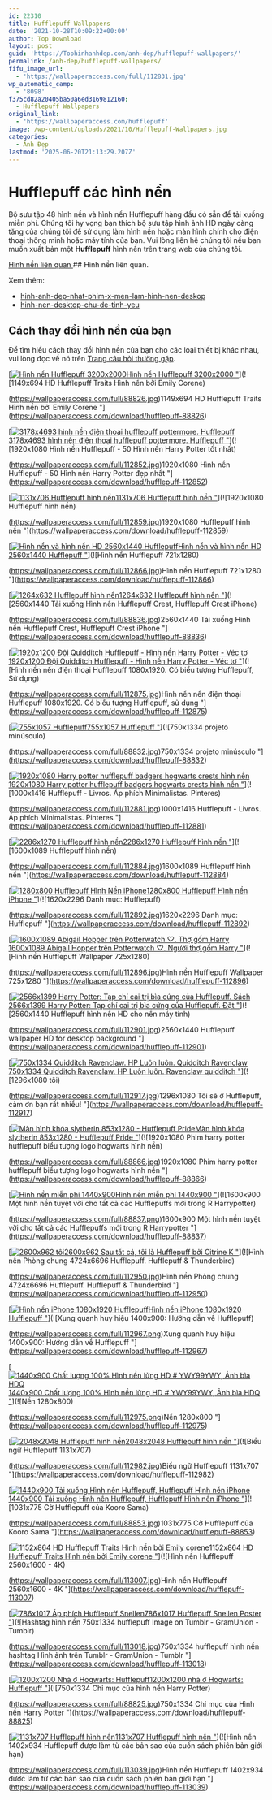 ```yaml
---
id: 22310
title: Hufflepuff Wallpapers
date: '2021-10-28T10:09:22+00:00'
author: Top Download
layout: post
guid: 'https://Tophinhanhdep.com/anh-dep/hufflepuff-wallpapers/'
permalink: /anh-dep/hufflepuff-wallpapers/
fifu_image_url:
  - 'https://wallpaperaccess.com/full/112831.jpg'
wp_automatic_camp:
  - '8098'
f375cd82a20405ba50a6ed3169812160:
  - Hufflepuff Wallpapers
original_link:
  - 'https://wallpaperaccess.com/hufflepuff'
image: /wp-content/uploads/2021/10/Hufflepuff-Wallpapers.jpg
categories:
  - Ảnh Đẹp
lastmod: '2025-06-20T21:13:29.207Z'
---
```

# Hufflepuff các hình nền

Bộ sưu tập 48 hình nền và hình nền Hufflepuff hàng đầu có sẵn để tải xuống miễn phí. Chúng tôi hy vọng bạn thích bộ sưu tập hình ảnh HD ngày càng tăng của chúng tôi để sử dụng làm hình nền hoặc màn hình chính cho điện thoại thông minh hoặc máy tính của bạn. Vui lòng liên hệ chúng tôi nếu bạn muốn xuất bản một **Hufflepuff** hình nền trên trang web của chúng tôi.

[Hình nền liên quan ](#related) ## Hình nền liên quan.

   
 Xem thêm:

   
- [hinh-anh-dep-nhat-phim-x-men-lam-hinh-nen-deskop](https://tophinhanhdep.com/anh-dep/hinh-anh-dep-nhat-phim-x-men-lam-hinh-nen-deskop/)
- [hinh-nen-desktop-chu-de-tinh-yeu](https://tophinhanhdep.com/anh-tinh-yeu/hinh-nen-desktop-chu-de-tinh-yeu/)

## Cách thay đổi hình nền của bạn

Để tìm hiểu cách thay đổi hình nền của bạn cho các loại thiết bị khác nhau, vui lòng đọc về nó trên [Trang câu hỏi thường gặp](https://tophinhanhdep.com/faq/).

  
[[![Hình nền Hufflepuff 3200x2000](https://wallpaperaccess.com/full/112831.jpg)Hình nền Hufflepuff 3200x2000 "](https://wallpaperaccess.com/download/hufflepuff-112831)](![1149x694 HD Hufflepuff Traits Hình nền bởi Emily Corene)

(https://wallpaperaccess.com/full/88826.jpg)1149x694 HD Hufflepuff Traits Hình nền bởi Emily Corene "](https://wallpaperaccess.com/download/hufflepuff-88826)

[[![3178x4693 hình nền điện thoại hufflepuff pottermore.  Hufflepuff](https://wallpaperaccess.com/full/112841.png)3178x4693 hình nền điện thoại hufflepuff pottermore. Hufflepuff "](https://wallpaperaccess.com/download/hufflepuff-112841)](![1920x1080 Hình nền Hufflepuff - 50 Hình nền Harry Potter tốt nhất)

(https://wallpaperaccess.com/full/112852.jpg)1920x1080 Hình nền Hufflepuff - 50 Hình nền Harry Potter đẹp nhất "](https://wallpaperaccess.com/download/hufflepuff-112852)

[[![1131x706 Hufflepuff hình nền](https://wallpaperaccess.com/full/112854.png)1131x706 Hufflepuff hình nền "](https://wallpaperaccess.com/download/hufflepuff-112854)](![1920x1080 Hufflepuff hình nền)

(https://wallpaperaccess.com/full/112859.jpg)1920x1080 Hufflepuff hình nền "](https://wallpaperaccess.com/download/hufflepuff-112859)

[[![Hình nền và hình nền HD 2560x1440 Hufflepuff](https://wallpaperaccess.com/full/88860.jpg)Hình nền và hình nền HD 2560x1440 Hufflepuff "](https://wallpaperaccess.com/download/hufflepuff-88860)](![Hình nền Hufflepuff 721x1280)

(https://wallpaperaccess.com/full/112866.jpg)Hình nền Hufflepuff 721x1280 "](https://wallpaperaccess.com/download/hufflepuff-112866)

[[![1264x632 Hufflepuff hình nền](https://wallpaperaccess.com/full/112867.jpg)1264x632 Hufflepuff hình nền "](https://wallpaperaccess.com/download/hufflepuff-112867)](![2560x1440 Tải xuống Hình nền Hufflepuff Crest, Hufflepuff Crest iPhone)

(https://wallpaperaccess.com/full/88836.jpg)2560x1440 Tải xuống Hình nền Hufflepuff Crest, Hufflepuff Crest iPhone "](https://wallpaperaccess.com/download/hufflepuff-88836)

[[![1920x1200 Đội Quidditch Hufflepuff - Hình nền Harry Potter - Véc tơ](https://wallpaperaccess.com/full/112872.jpg)1920x1200 Đội Quidditch Hufflepuff - Hình nền Harry Potter - Véc tơ "](https://wallpaperaccess.com/download/hufflepuff-112872)](![Hình nền nền điện thoại Hufflepuff 1080x1920.  Có biểu tượng Hufflepuff, Sử dụng)

(https://wallpaperaccess.com/full/112875.jpg)Hình nền nền điện thoại Hufflepuff 1080x1920. Có biểu tượng Hufflepuff, sử dụng "](https://wallpaperaccess.com/download/hufflepuff-112875)

[[![755x1057 Hufflepuff](https://wallpaperaccess.com/full/112876.jpg)755x1057 Hufflepuff "](https://wallpaperaccess.com/download/hufflepuff-112876)](![750x1334 projeto minúsculo)

(https://wallpaperaccess.com/full/88832.jpg)750x1334 projeto minúsculo "](https://wallpaperaccess.com/download/hufflepuff-88832)

[[![1920x1080 Harry potter hufflepuff badgers hogwarts crests hình nền](https://wallpaperaccess.com/full/112879.jpg)1920x1080 Harry potter hufflepuff badgers hogwarts crests hình nền "](https://wallpaperaccess.com/download/hufflepuff-112879)](![1000x1416 Hufflepuff - Livros.  Áp phích Minimalistas.  Pinteres)

(https://wallpaperaccess.com/full/112881.jpg)1000x1416 Hufflepuff - Livros. Áp phích Minimalistas. Pinteres "](https://wallpaperaccess.com/download/hufflepuff-112881)

[[![2286x1270 Hufflepuff hình nền](https://wallpaperaccess.com/full/112883.gif)2286x1270 Hufflepuff hình nền "](https://wallpaperaccess.com/download/hufflepuff-112883)](![1600x1089 Hufflepuff hình nền)

(https://wallpaperaccess.com/full/112884.jpg)1600x1089 Hufflepuff hình nền "](https://wallpaperaccess.com/download/hufflepuff-112884)

[[![1280x800 Hufflepuff Hình Nền iPhone](https://wallpaperaccess.com/full/112888.png)1280x800 Hufflepuff Hình nền iPhone "](https://wallpaperaccess.com/download/hufflepuff-112888)](![1620x2296 Danh mục: Hufflepuff)

(https://wallpaperaccess.com/full/112892.jpg)1620x2296 Danh mục: Hufflepuff "](https://wallpaperaccess.com/download/hufflepuff-112892)

[[![1600x1089 Abigail Hopper trên Potterwatch ♡.  Thợ gốm Harry](https://wallpaperaccess.com/full/112894.jpg)1600x1089 Abigail Hopper trên Potterwatch ♡. Người thợ gốm Harry "](https://wallpaperaccess.com/download/hufflepuff-112894)](![Hình nền Hufflepuff Wallpaper 725x1280)

(https://wallpaperaccess.com/full/112896.jpg)Hình nền Hufflepuff Wallpaper 725x1280 "](https://wallpaperaccess.com/download/hufflepuff-112896)

[[![2566x1399 Harry Potter: Tạp chí cai trị bìa cứng của Hufflepuff.  Sách](https://wallpaperaccess.com/full/112899.jpg)2566x1399 Harry Potter: Tạp chí cai trị bìa cứng của Hufflepuff. Đặt "](https://wallpaperaccess.com/download/hufflepuff-112899)](![2560x1440 Hufflepuff hình nền HD cho nền máy tính)

(https://wallpaperaccess.com/full/112901.jpg)2560x1440 Hufflepuff wallpaper HD for desktop background "](https://wallpaperaccess.com/download/hufflepuff-112901)

[[![750x1334 Quidditch Ravenclaw.  HP Luôn luôn.  Quidditch Ravenclaw](https://wallpaperaccess.com/full/112916.jpg)750x1334 Quidditch Ravenclaw. HP Luôn luôn. Ravenclaw quidditch "](https://wallpaperaccess.com/download/hufflepuff-112916)](![1296x1080 tôi)

(https://wallpaperaccess.com/full/112917.jpg)1296x1080 Tôi sẽ ở Hufflepuff, cảm ơn bạn rất nhiều! "](https://wallpaperaccess.com/download/hufflepuff-112917)

[[![Màn hình khóa slytherin 853x1280 - Hufflepuff Pride](https://wallpaperaccess.com/full/88827.jpg)Màn hình khóa slytherin 853x1280 - Hufflepuff Pride "](https://wallpaperaccess.com/download/hufflepuff-88827)](![1920x1080 Phim harry potter hufflepuff biểu tượng logo hogwarts hình nền)

(https://wallpaperaccess.com/full/88866.jpg)1920x1080 Phim harry potter hufflepuff biểu tượng logo hogwarts hình nền "](https://wallpaperaccess.com/download/hufflepuff-88866)

[[![Hình nền miễn phí 1440x900](https://wallpaperaccess.com/full/112928.jpg)Hình nền miễn phí 1440x900 "](https://wallpaperaccess.com/download/hufflepuff-112928)](![1600x900 Một hình nền tuyệt vời cho tất cả các Hufflepuffs mới trong R Harrypotter)

(https://wallpaperaccess.com/full/88837.png)1600x900 Một hình nền tuyệt vời cho tất cả các Hufflepuffs mới trong R Harrypotter "](https://wallpaperaccess.com/download/hufflepuff-88837)

[[![2600x962 tôi](https://wallpaperaccess.com/full/112947.png)2600x962 Sau tất cả, tôi là Hufflepuff bởi Citrine K "](https://wallpaperaccess.com/download/hufflepuff-112947)](![Hình nền Phòng chung 4724x6696 Hufflepuff.  Hufflepuff & Thunderbird)

(https://wallpaperaccess.com/full/112950.jpg)Hình nền Phòng chung 4724x6696 Hufflepuff. Hufflepuff &amp; Thunderbird "](https://wallpaperaccess.com/download/hufflepuff-112950)

[[![Hình nền iPhone 1080x1920 Hufflepuff](https://wallpaperaccess.com/full/112956.jpg)Hình nền iPhone 1080x1920 Hufflepuff "](https://wallpaperaccess.com/download/hufflepuff-112956)](![Xung quanh huy hiệu 1400x900: Hướng dẫn về Hufflepuff)

(https://wallpaperaccess.com/full/112967.png)Xung quanh huy hiệu 1400x900: Hướng dẫn về Hufflepuff "](https://wallpaperaccess.com/download/hufflepuff-112967)

[[![1440x900 Chất lượng 100% Hình nền lửng HD # YWY99YWY, Ảnh bìa HDQ](https://wallpaperaccess.com/full/112970.jpg)1440x900 Chất lượng 100% Hình nền lửng HD # YWY99YWY, Ảnh bìa HDQ "](https://wallpaperaccess.com/download/hufflepuff-112970)](![Nền 1280x800)

(https://wallpaperaccess.com/full/112975.png)Nền 1280x800 "](https://wallpaperaccess.com/download/hufflepuff-112975)

[[![2048x2048 Hufflepuff hình nền](https://wallpaperaccess.com/full/112976.jpg)2048x2048 Hufflepuff hình nền "](https://wallpaperaccess.com/download/hufflepuff-112976)](![Biểu ngữ Hufflepuff 1131x707)

(https://wallpaperaccess.com/full/112982.jpg)Biểu ngữ Hufflepuff 1131x707 "](https://wallpaperaccess.com/download/hufflepuff-112982)

[[![1440x900 Tải xuống Hình nền Hufflepuff, Hufflepuff Hình nền iPhone](https://wallpaperaccess.com/full/88835.jpg)1440x900 Tải xuống Hình nền Hufflepuff, Hufflepuff Hình nền iPhone "](https://wallpaperaccess.com/download/hufflepuff-88835)](![1031x775 Cờ Hufflepuff của Kooro Sama)

(https://wallpaperaccess.com/full/88853.jpg)1031x775 Cờ Hufflepuff của Kooro Sama "](https://wallpaperaccess.com/download/hufflepuff-88853)

[[![1152x864 HD Hufflepuff Traits Hình nền bởi Emily corene](https://wallpaperaccess.com/full/112998.jpg)1152x864 HD Hufflepuff Traits Hình nền bởi Emily corene "](https://wallpaperaccess.com/download/hufflepuff-112998)](![Hình nền Hufflepuff 2560x1600 - 4K)

(https://wallpaperaccess.com/full/113007.jpg)Hình nền Hufflepuff 2560x1600 - 4K "](https://wallpaperaccess.com/download/hufflepuff-113007)

[[![786x1017 Áp phích Hufflepuff Snellen](https://wallpaperaccess.com/full/88859.jpg)786x1017 Hufflepuff Snellen Poster "](https://wallpaperaccess.com/download/hufflepuff-88859)](![Hashtag hình nền 750x1334 hufflepuff Image on Tumblr - GramUnion - Tumblr)

(https://wallpaperaccess.com/full/113018.jpg)750x1334 hufflepuff hình nền hashtag Hình ảnh trên Tumblr - GramUnion - Tumblr "](https://wallpaperaccess.com/download/hufflepuff-113018)

[[![1200x1200 Nhà ở Hogwarts: Hufflepuff](https://wallpaperaccess.com/full/113019.png)1200x1200 nhà ở Hogwarts: Hufflepuff "](https://wallpaperaccess.com/download/hufflepuff-113019)](![750x1334 Chỉ mục của hình nền Harry Potter)

(https://wallpaperaccess.com/full/88825.jpg)750x1334 Chỉ mục của Hình nền Harry Potter "](https://wallpaperaccess.com/download/hufflepuff-88825)

[[![1131x707 Hufflepuff hình nền](https://wallpaperaccess.com/full/113025.jpg)1131x707 Hufflepuff hình nền "](https://wallpaperaccess.com/download/hufflepuff-113025)](![Hình nền 1402x934 Hufflepuff được làm từ các bản sao của cuốn sách phiên bản giới hạn)

(https://wallpaperaccess.com/full/113039.jpg)Hình nền Hufflepuff 1402x934 được làm từ các bản sao của cuốn sách phiên bản giới hạn "](https://wallpaperaccess.com/download/hufflepuff-113039)
